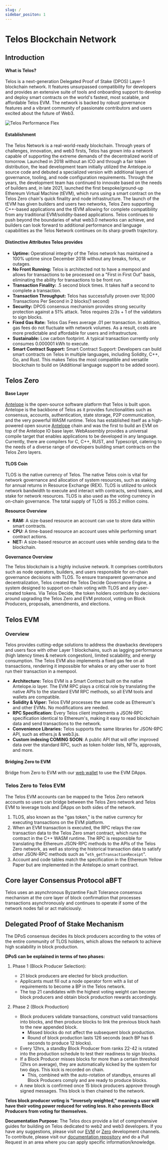 ```yaml
---
slug: /
sidebar_positon: 1
---
```


# Telos Blockchain Network



## Introduction

#### What is Telos? 

Telos is a next-generation Delegated Proof of Stake (DPOS) Layer-1 blockchain network. It features unsurpassed compatibility for developers and provides an extensive suite of tools and onboarding support to develop and deploy smart contracts on the world's fastest, most scalable, and affordable Telos EVM. The network is backed by robust governance features and a vibrant community of passionate contributors and users excited about the future of Web3. 

![Telos Performance Flex](/img/Telos_Infographic.png)


#### Establishment

The Telos Network is a real-world-ready blockchain. Through years of challenges, innovation, and web3 firsts, Telos has grown into a network capable of supporting the extreme demands of the decentralized world of tomorrow. Launched in 2018 without an ICO and through a fair token distribution, the lead development team initially utilized the Antelope.io source code and debuted a specialized version with additional layers of governance, tooling, and node configuration requirements. Through the years, the development team has continued to innovate based on the needs of builders and, in late 2021, launched the first bespoke/ground-up Ethereum Virtual Machine (tEVM), which runs using a smart contract on the Telos Zero chain's quick finality and node infrastructure. The launch of the tEVM has given builders and users two networks, Telos Zero supporting C++-based applications and the tEVM allowing for complete compatibility from any traditional EVM/solidity-based applications. Telos continues to push beyond the boundaries of what web3.0 networks can achieve, and builders can look forward to additional performance and language capabilities as the Telos Network continues on its sharp growth trajectory.

#### Distinctive Attributes Telos provides
- **Uptime:** Operational integrity of the Telos network has maintained a 100% uptime since December 2018 without any breaks, forks, or outages.  
- **No Front Running:**  Telos is architected not to have a mempool and allows for transactions to be processed on a "First in First Out" basis, eliminating the ability for transactions to be front run.
- **Transaction Finality:** .5 second block times. It takes half a second to complete a transaction.
- **Transaction Throughput:** Telos has successfully proven over 10,000 Transactions Per Second in 2 blocks(1 second)
- **Security:** DPOS consensus mechanism provides strong security protection against a 51% attack. Telos requires 2/3s + 1 of the validators to sign blocks. 
- **Fixed Gas Rate:** Telos Gas Fees average .01 per transaction. In addition, gas fees do not fluctuate with network volumes. As a result, costs are more predictable and affordable for users and infrastructure.
- **Sustainable:** Low carbon footprint. A typical transaction currently only consumes 0.000001 kWh to execute.
- **Smart Contract Support:** Smart Contract Support: Developers can build smart contracts on Telos in multiple languages, including Solidity, C++, Go, and Rust. This makes Telos the most compatible and versatile blockchain to build on (Additional language support to be added soon).


## Telos Zero

#### Base Layer

[Antelope](https://antelope.io/) is the open-source software platform that Telos is built upon. Antelope is the backbone of Telos as it provides functionalities such as consensus, accounts, authentication, state storage, P2P communication, and the very powerful WASM runtime. Telos has established itself as a high-powered open source [Antelope](https://antelope.io/) chain and was the first to build an EVM on top of the Antelope IO base layer. WebAssembly provides a universal compile target that enables applications to be developed in any language. Currently, there are compilers for C, C++, RUST, and Typescript, catering to the needs of a diverse range of developers building smart contracts on the Telos Zero layers.

#### TLOS Coin

TLOS is the native currency of Telos. The native Telos coin is vital for network governance and allocation of system resources, such as staking for annual returns in Resource Exchange (REX). TLOS is utilized to unlock network bandwidth to execute and interact with contracts, send tokens, and stake for network resources. TLOS is also used as the voting currency in on-chain governance. The total supply of TLOS is 355.2 million coins.

**Resource Overview**
- **RAM:** A size-based resource an account can use to store data within smart contracts.
- **CPU:** A time-based resource an account uses while performing smart contract actions.
- **NET:** A size-based resource an account uses while sending data to the blockchain.

**Governance Overview**

The Telos blockchain is a highly inclusive network. It comprises contributors such as node operators, builders, and users responsible for on-chain governance decisions with TLOS. To ensure transparent governance and decentralization, Telos created the Telos Decide Governance Engine, a system designed to support on-chain voting with TLOS and any user-created tokens. Via Telos Decide, the token holders contribute to decisions around upgrading the Telos Zero and EVM protocol, voting on Block Producers, proposals, amendments, and elections.

## Telos EVM

### Overview

Telos provides cutting-edge solutions to address the drawbacks developers and users face with other Layer 1 blockchains, such as lagging performance (high latency times & network congestion), limited scalability, and energy consumption. The Telos EVM also implements a fixed gas fee on all transactions, rendering it impossible for whales or any other user to front run their transaction in a mempool. 

- **Architecture:** Telos EVM is a Smart Contract built on the native Antelope.io layer. The EVM RPC plays a critical role by translating the native APIs to the standard EVM RPC methods, so all EVM tools and wallets are compatible.
- **Solidity & Viper:** Telos EVM processes the same code as Ethereum's and other EVMs. No modifications are needed. 
- **RPC Specification:** Every Telos client implements a JSON-RPC specification identical to Ethereum's, making it easy to read blockchain data and send transactions to the network. 
- **Convenience Libraries:** Telos supports the same libraries for JSON-RPC API, such as ethers.js & web3.js.
- **Custom indexing COMING SOON**: A public API that will offer improved data over the standard RPC, such as token holder lists, NFTs, approvals, and more.


#### Bridging Zero to EVM
Bridge from Zero to EVM with our [web wallet](https://wallet.telos.net) to use the EVM DApps. 

### Telos Zero to Telos EVM
The Telos EVM accounts can be mapped to the Telos Zero network accounts so users can bridge between the Telos Zero network and Telos EVM to leverage tools and DApps on both sides of the network.

1. TLOS, also known as the "gas token," is the native currency for executing transactions on the EVM platform.
2. When an EVM transaction is executed, the RPC relays the raw transaction data to the Telos Zero smart contract, which runs the contract in the C++ WASM runtime. The RPC is responsible for translating the Ethereum JSON-RPC methods to the APIs of the Telos Zero network, as well as storing the historical transaction data to satisfy other JSON-RPC methods such as "`eth_getTransactionReceipt`".
3. Account and code tables match the specification in the Ethereum Yellow Paper but are implemented in the Antelope.io smart contract.

## Core layer Consensus Protocol aBFT

Telos uses an asynchronous Byzantine Fault Tolerance consensus mechanism at the core layer of block confirmation that processes transactions asynchronously and continues to operate if some of the network nodes fail or act maliciously.



## Delegated Proof of Stake Mechanism

The DPoS consensus decides its block producers according to the votes of the entire community of TLOS holders, which allows the network to achieve high scalability in block production.

**DPoS can be explained in terms of two phases:**

1. Phase 1 (Block Producer Selection): 
    - 21 block producers are elected for block production.
    - Applicants must fill out a node operator form with a list of requirements to become a BP in the Telos network.
    - The top 21 candidates with the highest voting weight can become block producers and obtain block production rewards accordingly. 

2. Phase 2 (Block Production)
    - Block producers validate transactions, construct valid transactions into blocks, and then produce blocks to link the previous block hash to the new appended block.
        - Missed blocks do not affect the subsequent block production.
        - Round of block production lasts 126 seconds (each BP has 6 seconds to produce 12 blocks).
    - Every 12hrs, a standby Block Producer from ranks 22-42 is rotated into the production schedule to test their readiness to sign blocks.
    - If a Block Producer misses blocks for more than a certain threshold (2hrs on average), they are automatically kicked by the system for two days. This kick is recorded on chain.
      - This, combined with the auto-rotation of standbys, ensures all Block Producers comply and are ready to produce blocks.
    - A new block is confirmed once 15 block producers approve through signed messages. This block is then chained to the network. 

 

__Telos block producer voting is "inversely weighted," meaning a user will have their voting power reduced for voting less. It also prevents Block Producers from voting for themselves.__

**Documentation Purpose:** The Telos docs provide a list of comprehensive guides for building on Telos dedicated to web2 and web3 developers. If you have any suggestions, please visit our [EVM](https://t.me/TelosEVMDevs) or [Zero](https://t.me/dappstelos) development channels. To contribute, please visit our [documentation repository](https://github.com/telosnetwork/telos-docs) and do a Pull Request in an area where you can apply specific information/knowledge. 

